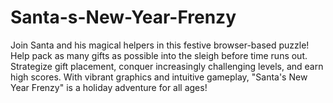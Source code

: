 # Santa-s-New-Year-Frenzy
Join Santa and his magical helpers in this festive browser-based puzzle! Help pack as many gifts as possible into the sleigh before time runs out. Strategize gift placement, conquer increasingly challenging levels, and earn high scores. With vibrant graphics and intuitive gameplay, "Santa's New Year Frenzy" is a holiday adventure for all ages!
